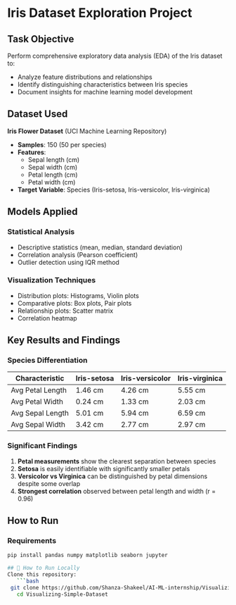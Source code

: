 # Iris Dataset Exploration Project

## Task Objective
Perform comprehensive exploratory data analysis (EDA) of the Iris dataset to:
- Analyze feature distributions and relationships
- Identify distinguishing characteristics between Iris species
- Document insights for machine learning model development

## Dataset Used
**Iris Flower Dataset** (UCI Machine Learning Repository)
- **Samples**: 150 (50 per species)
- **Features**:
  - Sepal length (cm)
  - Sepal width (cm) 
  - Petal length (cm)
  - Petal width (cm)
- **Target Variable**: Species (Iris-setosa, Iris-versicolor, Iris-virginica)

## Models Applied
### Statistical Analysis
- Descriptive statistics (mean, median, standard deviation)
- Correlation analysis (Pearson coefficient)
- Outlier detection using IQR method

### Visualization Techniques
- Distribution plots: Histograms, Violin plots
- Comparative plots: Box plots, Pair plots
- Relationship plots: Scatter matrix
- Correlation heatmap

## Key Results and Findings

### Species Differentiation
| Characteristic   | Iris-setosa | Iris-versicolor | Iris-virginica |
|------------------|-------------|------------------|----------------|
| Avg Petal Length | 1.46 cm     | 4.26 cm          | 5.55 cm        |
| Avg Petal Width  | 0.24 cm     | 1.33 cm          | 2.03 cm        |
| Avg Sepal Length | 5.01 cm     | 5.94 cm          | 6.59 cm        |
| Avg Sepal Width  | 3.42 cm     | 2.77 cm          | 2.97 cm        |

### Significant Findings
1. **Petal measurements** show the clearest separation between species
2. **Setosa** is easily identifiable with significantly smaller petals
3. **Versicolor vs Virginica** can be distinguished by petal dimensions despite some overlap
4. **Strongest correlation** observed between petal length and width (r = 0.96)

## How to Run
### Requirements
```bash
pip install pandas numpy matplotlib seaborn jupyter

## 🚀 How to Run Locally
Clone this repository:
   ```bash
 git clone https://github.com/Shanza-Shakeel/AI-ML-internship/Visualizing-Simple-Dataset.git
   cd Visualizing-Simple-Dataset